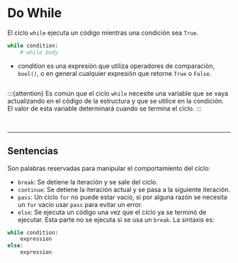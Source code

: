 # Do While

El cíclo `while` ejecuta un código mientras una condición sea `True`.
```python
while condition:
    # while body
```
- _condition_ es una expresión que utiliza operadores de comparación, `bool()`, o en general cualquier expresión que retorne `True` o `False`.

```{warning} Es muy importante que se respete la indentación, esa es la forma como Python determina qué parte del código forma parte de cada bloque de la estructura. Los dos puntos indican el inicio de un bloque que debe de estar indentado.
```

:::{attention} Es común que el ciclo `while` necesite una variable que se vaya actualizando en el código de la estructura y que se utilice en la condición. El valor de esta variable determinará cuando se termina el cíclo.
:::

<br/>

---
## Sentencias

Son palabras reservadas para manipular el comportamiento del cíclo:
- `break`: Se detiene la iteración y se sale del cíclo.
- `continue`: Se detiene la iteración actual y se pasa a la siguiente iteración.
- `pass`: Un cíclo `for` no puede estar vacío, si por alguna razón se necesita un `for` vacío usar `pass` para evitar un error.
- `else`: Se ejecuta un código una vez que el cíclo ya se terminó de ejecutar. Esta parte no se ejecuta si se usa un `break`. La sintaxis es:
```python
while condition:
    expression
else:
    expression
```

